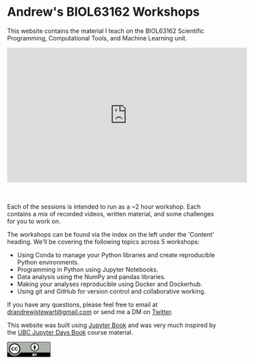 Andrew's BIOL63162 Workshops
============================

This website contains the material I teach on the BIOL63162 Scientific Programming, Computational Tools, and Machine Learning unit.

<center>

<iframe width="560" height="315" src="https://youtube.com/embed/o1a1vEZlPvg" frameborder="0" allowfullscreen></iframe>

</center>

&nbsp;

Each of the sessions is intended to run as a ~2 hour workshop. Each contains a mix of recorded videos, written material, and some challenges for you to work on.

The workshops can be found via the index on the left under the 'Content' heading. We'll be covering the following topics across 5 workshops:

   - Using Conda to manage your Python libraries and create reproducible Python environments.
   - Programming in Python using Jupyter Notebooks.
   - Data analysis using the NumPy and pandas libraries.
   - Making your analyses reproducible using Docker and Dockerhub.   
   - Using git and GitHub for version control and collaborative working.

If you have any questions, please feel free to email at drandrewjstewart@gmail.com or send me a DM on [Twitter](https://twitter.com/ajstewart_lang).


This website was built using [Jupyter Book](https://jupyterbook.org/intro.html) and was very much inspired by the [UBC Jupyter Days Book](https://ubc-dsci.github.io/jupyterdays/index.html) course material.

![](by.png)

